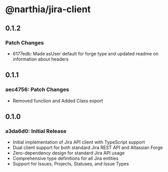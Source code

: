 # @narthia/jira-client

## 0.1.2

### Patch Changes

- 6177edb: Made asUser default for forge type and updated readme on information about headers

## 0.1.1

### aec4756: Patch Changes

- Removed function and Added Class export

## 0.1.0

### a3da6d0: Initial Release

- Initial implementation of Jira API client with TypeScript support
- Dual client support for both standard Jira REST API and Atlassian Forge
- Zero-dependency design for standard Jira API usage
- Comprehensive type definitions for all Jira entities
- Support for Issues, Projects, Statuses, and Issue Types
